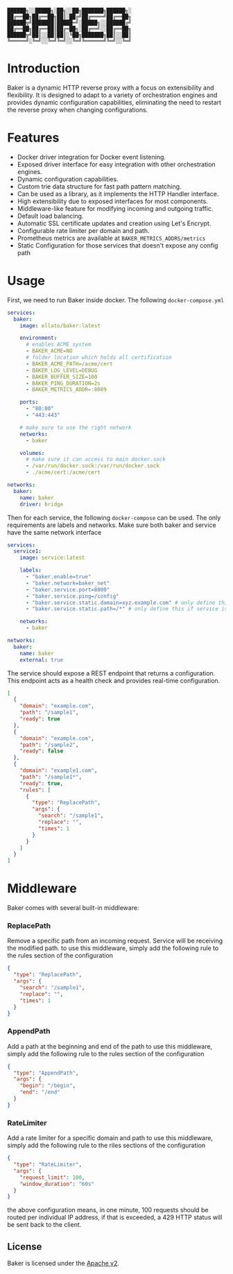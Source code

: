 ```
██████╗░░█████╗░██╗░░██╗███████╗██████╗░
██╔══██╗██╔══██╗██║░██╔╝██╔════╝██╔══██╗
██████╦╝███████║█████═╝░█████╗░░██████╔╝
██╔══██╗██╔══██║██╔═██╗░██╔══╝░░██╔══██╗
██████╦╝██║░░██║██║░╚██╗███████╗██║░░██║
╚═════╝░╚═╝░░╚═╝╚═╝░░╚═╝╚══════╝╚═╝░░╚═╝
```

# Introduction

Baker is a dynamic HTTP reverse proxy with a focus on extensibility and flexibility. It is designed to adapt to a variety of orchestration engines and provides dynamic configuration capabilities, eliminating the need to restart the reverse proxy when changing configurations.

# Features

- Docker driver integration for Docker event listening.
- Exposed driver interface for easy integration with other orchestration engines.
- Dynamic configuration capabilities.
- Custom trie data structure for fast path pattern matching.
- Can be used as a library, as it implements the HTTP Handler interface.
- High extensibility due to exposed interfaces for most components.
- Middleware-like feature for modifying incoming and outgoing traffic.
- Default load balancing.
- Automatic SSL certificate updates and creation using Let's Encrypt.
- Configurable rate limiter per domain and path.
- Prometheus metrics are available at `BAKER_METRICS_ADDRS/metrics`
- Static Configuration for those services that doesn't expose any config path

# Usage

First, we need to run Baker inside docker. The following `docker-compose.yml`

```yml
services:
  baker:
    image: ellato/baker:latest

    environment:
      # enables ACME system
      - BAKER_ACME=NO
      # folder location which holds all certification
      - BAKER_ACME_PATH=/acme/cert
      - BAKER_LOG_LEVEL=DEBUG
      - BAKER_BUFFER_SIZE=100
      - BAKER_PING_DURATION=2s
      - BAKER_METRICS_ADDR=:8089

    ports:
      - "80:80"
      - "443:443"

    # make sure to use the right network
    networks:
      - baker

    volumes:
      # make sure it can access to main docker.sock
      - /var/run/docker.sock:/var/run/docker.sock
      - ./acme/cert:/acme/cert

networks:
  baker:
    name: baker
    driver: bridge
```

Then for each service, the following `docker-compose` can be used. The only requirements are labels and networks. Make sure both baker and service have the same network interface

```yml
services:
  service1:
    image: service:latest

    labels:
      - "baker.enable=true"
      - "baker.network=baker_net"
      - "baker.service.port=8000"
      - "baker.service.ping=/config"
      - "baker.service.static.domain=xyz.example.com" # only define this if service is not dyanmic
      - "baker.service.static.path=/*" # only define this if service is not dyanmic

    networks:
      - baker

networks:
  baker:
    name: baker
    external: true
```

The service should expose a REST endpoint that returns a configuration. This endpoint acts as a health check and provides real-time configuration.

```json
[
  {
    "domain": "example.com",
    "path": "/sample1",
    "ready": true
  },
  {
    "domain": "example.com",
    "path": "/sample2",
    "ready": false
  },
  {
    "domain": "example1.com",
    "path": "/sample1*",
    "ready": true,
    "rules": [
      {
        "type": "ReplacePath",
        "args": {
          "search": "/sample1",
          "replace": "",
          "times": 1
        }
      }
    ]
  }
]
```

# Middleware

Baker comes with several built-in middleware:

### ReplacePath

Remove a specific path from an incoming request. Service will be receiving the modified path.
to use this middleware, simply add the following rule to the rules section of the configuration

```json
{
  "type": "ReplacePath",
  "args": {
    "search": "/sample1",
    "replace": "",
    "times": 1
  }
}
```

### AppendPath

Add a path at the beginning and end of the path
to use this middleware, simply add the following rule to the rules section of the configuration

```json
{
  "type": "AppendPath",
  "args": {
    "begin": "/begin",
    "end": "/end"
  }
}
```

### RateLimiter

Add a rate limiter for a specific domain and path
to use this middleware, simply add the following rule to the riles sections of the configuration

```json
{
  "type": "RateLimiter",
  "args": {
    "request_limit": 100,
    "window_duration": "60s"
  }
}
```

the above configuration means, in one minute, 100 requests should be routed per individual IP address, if that is exceeded, a 429 HTTP status will be sent back to the client.

## License

Baker is licensed under the [Apache v2](LICENSE.md).
